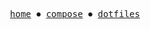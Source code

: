 <p align="center">
  <samp>
    <a href="https://nyrrd.github.io">home</a> ⏺
    <a href="https://github.com/nyrrd/compose">compose</a> ⏺     
    <a href="https://github.com/nyrrd/dotfiles">dotfiles</a>  
  </samp>
</p>
